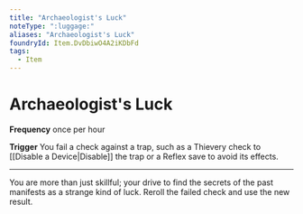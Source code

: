 ```yaml
---
title: "Archaeologist's Luck"
noteType: ":luggage:"
aliases: "Archaeologist's Luck"
foundryId: Item.DvDbiwO4A2iKDbFd
tags:
  - Item
---
```


# Archaeologist's Luck

**Frequency** once per hour

**Trigger** You fail a check against a trap, such as a Thievery check to [[Disable a Device|Disable]] the trap or a Reflex save to avoid its effects.

* * *

You are more than just skillful; your drive to find the secrets of the past manifests as a strange kind of luck. Reroll the failed check and use the new result.
